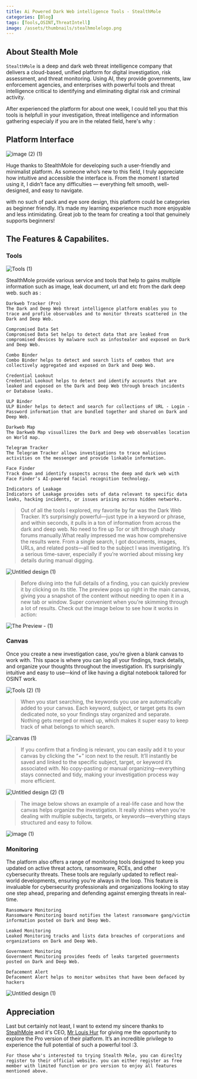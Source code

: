 ```yaml
---
title: Ai Powered Dark Web intelligence Tools - StealthMole
categories: [Blog]
tags: [Tools,OSINT,ThreatIntell]
image: /assets/thumbnails/stealhmolelogo.png
---
```


## About Stealth Mole 

`StealthMole` is a deep and dark web threat intelligence company that delivers a cloud-based, unified platform for digital investigation, risk assessment, and threat monitoring. Using AI, they provide governments, law enforcement agencies, and enterprises with powerful tools and threat intelligence critical to identifying and eliminating digital risk and criminal activity.

After experienced the platform for about one week, I could tell you that this tools is helpfull in your investigation, threat intelligence and information gathering especialy if you are in the related field, here's why : 

## Platform Interface 

![image (2) (1)](https://github.com/user-attachments/assets/62c8dadc-d110-430f-b8d1-a4d353dd068a)

Huge thanks to StealthMole for developing such a user-friendly and minimalist platform. As someone who’s new to this field, I truly appreciate how intuitive and accessible the interface is. From the moment I started using it, I didn’t face any difficulties — everything felt smooth, well-designed, and easy to navigate. 

with no such of pack and eye sore design, this platform could be categories as beginner friendly. It’s made my learning experience much more enjoyable and less intimidating. Great job to the team for creating a tool that genuinely supports beginners!

## The Features & Capabilites. 

### Tools 

![Tools (1)](https://github.com/user-attachments/assets/eb32d698-f34b-4fbe-8bbd-cd95018846ae)

StealthMole provide various service and tools that help to gains multiple information such as image, leak document, url and etc from the dark deep web. such as : 

```
Darkweb Tracker (Pro)
The Dark and Deep Web threat intelligence platform enables you to trace and profile observables and to monitor threats scattered in the Dark and Deep Web.

Compromised Data Set
Compromised Data Set helps to detect data that are leaked from compromised devices by malware such as infostealer and exposed on Dark and Deep Web.

Combo Binder
Combo Binder helps to detect and search lists of combos that are collectively aggregated and exposed on Dark and Deep Web.

Credential Lookout
Credential Lookout helps to detect and identify accounts that are leaked and exposed on the Dark and Deep Web through breach incidents or Database leaks.

ULP Binder
ULP Binder helps to detect and search for collections of URL - Login - Password information that are bundled together and shared on Dark and Deep Web.

Darkweb Map
The Darkweb Map visuallizes the Dark and Deep web observables location on World map.

Telegram Tracker
The Telegram Tracker allows investigations to trace malicious activities on the messenger and provide linkable information.

Face Finder
Track down and identify suspects across the deep and dark web with Face Finder’s AI-powered facial recognition technology.

Indicators of Leakage
Indicators of Leakage provides sets of data relevant to specific data leaks, hacking incidents, or issues arising across hidden networks.
```

> Out of all the tools I explored, my favorite by far was the Dark Web Tracker. It’s surprisingly powerful—just type in a keyword or phrase, and within seconds, it pulls in a ton of information from across the dark and deep web. No need to fire up Tor or sift through shady forums manually.What really impressed me was how comprehensive the results were. From a single search, I got documents, images, URLs, and related posts—all tied to the subject I was investigating. It’s a serious time-saver, especially if you’re worried about missing key details during manual digging.

![Untitled design (1)](https://github.com/user-attachments/assets/8daf7a80-1413-47b6-8e78-7b279d55a10d)

> Before diving into the full details of a finding, you can quickly preview it by clicking on its title. The preview pops up right in the main canvas, giving you a snapshot of the content without needing to open it in a new tab or window. Super convenient when you're skimming through a lot of results.
Check out the image below to see how it works in action:

![The Preview - (1)](https://github.com/user-attachments/assets/637c273a-518d-46c4-9ce5-85095c188dc8)

### Canvas 

Once you create a new investigation case, you’re given a blank canvas to work with. This space is where you can log all your findings, track details, and organize your thoughts throughout the investigation. It’s surprisingly intuitive and easy to use—kind of like having a digital notebook tailored for OSINT work.

![Tools (2) (1)](https://github.com/user-attachments/assets/24b333dc-3e9e-443c-82b3-847cfb34dce1)

> When you start searching, the keywords you use are automatically added to your canvas. Each keyword, subject, or target gets its own dedicated note, so your findings stay organized and separate. Nothing gets merged or mixed up, which makes it super easy to keep track of what belongs to which search.

![canvas (1)](https://github.com/user-attachments/assets/223b0035-9435-4454-8c53-48ad2f117415)

> If you confirm that a finding is relevant, you can easily add it to your canvas by clicking the “+” icon next to the result. It’ll instantly be saved and linked to the specific subject, target, or keyword it’s associated with. No copy-pasting or manual organizing—everything stays connected and tidy, making your investigation process way more efficient.

![Untitled design (2) (1)](https://github.com/user-attachments/assets/0a3155ce-fa84-4b35-9795-ac86b6b0b84e)

> The image below shows an example of a real-life case and how the canvas helps organize the investigation. It really shines when you're dealing with multiple subjects, targets, or keywords—everything stays structured and easy to follow.

![image (1)](https://github.com/user-attachments/assets/05e8106e-bc24-4416-8a1d-8ede6724fd32)

### Monitoring 

The platform also offers a range of monitoring tools designed to keep you updated on active threat actors, ransomware, RCEs, and other cybersecurity threats. These tools are regularly updated to reflect real-world developments, ensuring you’re always in the loop. This feature is invaluable for cybersecurity professionals and organizations looking to stay one step ahead, preparing and defending against emerging threats in real-time.

```
Ransomware Monitoring
Ransomware Monitoring board notifies the latest ransomware gang/victim information posted on Dark and Deep Web.

Leaked Monitoring
Leaked Monitoring tracks and lists data breaches of corporations and organizations on Dark and Deep Web.

Government Monitoring
Government Monitoring provides feeds of leaks targeted governments posted on Dark and Deep Web.

Defacement Alert
Defacement Alert helps to monitor websites that have been defaced by hackers
```

![Untitled design (1)](https://github.com/user-attachments/assets/0a0e50d0-685e-45f8-b705-4b440153646e)

## Appreciation 

Last but certainly not least, I want to extend my sincere thanks to [StealhMole](https://www.stealthmole.com/) and it's CEO, [Mr Louis Hur](https://www.linkedin.com/in/louis-hur-87313019/) for giving me the opportunity to explore the Pro version of their platform. It’s an incredible privilege to experience the full potential of such a powerful tool :3. 
```
For those who's interested to trying Stealth Mole, you can direclty register to their official website. you can either register as free member with limited function or pro version to enjoy all features mentioned above. 
```
